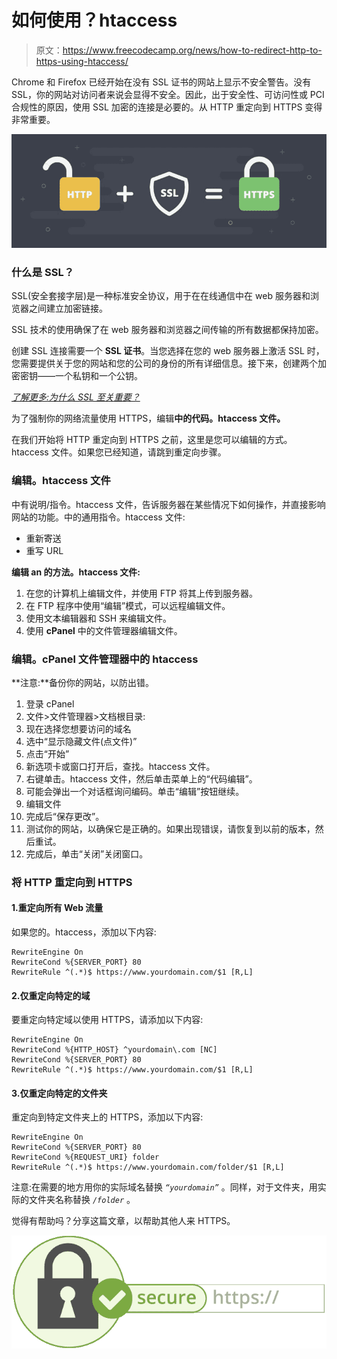 # 如何使用？htaccess

> 原文：<https://www.freecodecamp.org/news/how-to-redirect-http-to-https-using-htaccess/>

Chrome 和 Firefox 已经开始在没有 SSL 证书的网站上显示不安全警告。没有 SSL，你的网站对访问者来说会显得不安全。因此，出于安全性、可访问性或 PCI 合规性的原因，使用 SSL 加密的连接是必要的。从 HTTP 重定向到 HTTPS 变得非常重要。

![0*wUTFJrRSM2vh1H7v](img/5e5d92a5e751e563d6a5ad82ddbb3f07.png)

### 什么是 SSL？

SSL(安全套接字层)是一种标准安全协议，用于在在线通信中在 web 服务器和浏览器之间建立加密链接。

SSL 技术的使用确保了在 web 服务器和浏览器之间传输的所有数据都保持加密。

创建 SSL 连接需要一个 **SSL 证书**。当您选择在您的 web 服务器上激活 SSL 时，您需要提供关于您的网站和您的公司的身份的所有详细信息。接下来，创建两个加密密钥——一个私钥和一个公钥。

[*了解更多:为什么 SSL 至关重要？*](https://www.sslrenewals.com/blog/why-is-ssl-important-benefits-of-using-ssl-certificate)

为了强制你的网络流量使用 HTTPS，编辑**中的代码。htaccess 文件。**

在我们开始将 HTTP 重定向到 HTTPS 之前，这里是您可以编辑的方式。htaccess 文件。如果您已经知道，请跳到重定向步骤。

### 编辑。htaccess 文件

中有说明/指令。htaccess 文件，告诉服务器在某些情况下如何操作，并直接影响网站的功能。中的通用指令。htaccess 文件:

*   重新寄送
*   重写 URL

**编辑 an 的方法。htaccess 文件:**

1.  在您的计算机上编辑文件，并使用 FTP 将其上传到服务器。
2.  在 FTP 程序中使用“编辑”模式，可以远程编辑文件。
3.  使用文本编辑器和 SSH 来编辑文件。
4.  使用 **cPanel** 中的文件管理器编辑文件。

### 编辑。cPanel 文件管理器中的 htaccess

**注意:**备份你的网站，以防出错。

1.  登录 cPanel
2.  文件>文件管理器>文档根目录:
3.  现在选择您想要访问的域名
4.  选中“显示隐藏文件(点文件)”
5.  点击“开始”
6.  新选项卡或窗口打开后，查找。htaccess 文件。
7.  右键单击。htaccess 文件，然后单击菜单上的“代码编辑”。
8.  可能会弹出一个对话框询问编码。单击“编辑”按钮继续。
9.  编辑文件
10.  完成后“保存更改”。
11.  测试你的网站，以确保它是正确的。如果出现错误，请恢复到以前的版本，然后重试。
12.  完成后，单击“关闭”关闭窗口。

### 将 HTTP 重定向到 HTTPS

#### 1.重定向所有 Web 流量

如果您的。htaccess，添加以下内容:

```
RewriteEngine On
RewriteCond %{SERVER_PORT} 80
RewriteRule ^(.*)$ https://www.yourdomain.com/$1 [R,L]
```

#### 2.仅重定向特定的域

要重定向特定域以使用 HTTPS，请添加以下内容:

```
RewriteEngine On
RewriteCond %{HTTP_HOST} ^yourdomain\.com [NC]
RewriteCond %{SERVER_PORT} 80
RewriteRule ^(.*)$ https://www.yourdomain.com/$1 [R,L]
```

#### 3.仅重定向特定的文件夹

重定向到特定文件夹上的 HTTPS，添加以下内容:

```
RewriteEngine On
RewriteCond %{SERVER_PORT} 80
RewriteCond %{REQUEST_URI} folder
RewriteRule ^(.*)$ https://www.yourdomain.com/folder/$1 [R,L]
```

注意:在需要的地方用你的实际域名替换 *`“yourdomain”`* 。同样，对于文件夹，用实际的文件夹名称替换 *`/folder`* 。

觉得有帮助吗？分享这篇文章，以帮助其他人来 HTTPS。

![0*P6EKtlMMzyIXNRMw](img/05f84bacc8216ae170a9e31512a8fea7.png)